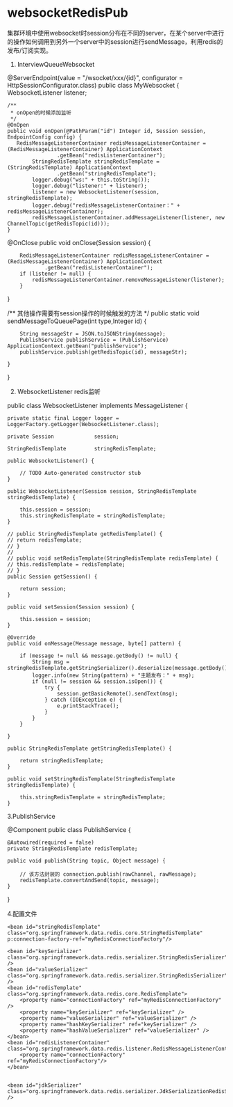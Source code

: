 # websocketRedisPub
集群环境中使用websocket时session分布在不同的server，在某个server中进行的操作如何调用到另外一个server中的session进行sendMessage，利用redis的发布/订阅实现。

1. InterviewQueueWebsocket
 
 @ServerEndpoint(value = "/wsocket/xxx/{id}", configurator = HttpSessionConfigurator.class)
public class MyWebsocket {
   WebsocketListener           listener;

    /**
     * onOpen的时候添加监听
     */
    @OnOpen
    public void onOpen(@PathParam("id") Integer id, Session session, EndpointConfig config) {
       RedisMessageListenerContainer redisMessageListenerContainer = (RedisMessageListenerContainer) ApplicationContext
                    .getBean("redisListenerContainer");
            StringRedisTemplate stringRedisTemplate = (StringRedisTemplate) ApplicationContext
                    .getBean("stringRedisTemplate");
            logger.debug("ws:" + this.toString());
            logger.debug("listener:" + listener);
            listener = new WebsocketListener(session, stringRedisTemplate);
            logger.debug("redisMessageListenerContainer：" + redisMessageListenerContainer);
            redisMessageListenerContainer.addMessageListener(listener, new ChannelTopic(getRedisTopic(id)));
    }
   @OnClose
    public void onClose(Session session) {

        RedisMessageListenerContainer redisMessageListenerContainer = (RedisMessageListenerContainer) ApplicationContext
                .getBean("redisListenerContainer");
        if (listener != null) {
            redisMessageListenerContainer.removeMessageListener(listener);
        }
   }
   
   /**
   其他操作需要有session操作的时候触发的方法
   */
       public static void sendMessageToQueuePage(int type,Integer id) {

        
        String messageStr = JSON.toJSONString(message);
        PublishService publishService = (PublishService) ApplicationContext.getBean("publishService");
        publishService.publish(getRedisTopic(id), messageStr);

    }
    
}

2. WebsocketListener redis监听

public class WebsocketListener implements MessageListener {

    private static final Logger logger = LoggerFactory.getLogger(WebsocketListener.class);

    private Session             session;

    StringRedisTemplate         stringRedisTemplate;

    public WebsocketListener() {

        // TODO Auto-generated constructor stub
    }

    public WebsocketListener(Session session, StringRedisTemplate stringRedisTemplate) {

        this.session = session;
        this.stringRedisTemplate = stringRedisTemplate;
    }

    // public StringRedisTemplate getRedisTemplate() {
    // return redisTemplate;
    // }
    //
    // public void setRedisTemplate(StringRedisTemplate redisTemplate) {
    // this.redisTemplate = redisTemplate;
    // }
    public Session getSession() {

        return session;
    }

    public void setSession(Session session) {

        this.session = session;
    }

    @Override
    public void onMessage(Message message, byte[] pattern) {

        if (message != null && message.getBody() != null) {
            String msg = stringRedisTemplate.getStringSerializer().deserialize(message.getBody());
            logger.info(new String(pattern) + "主题发布：" + msg);
            if (null != session && session.isOpen()) {
                try {
                    session.getBasicRemote().sendText(msg);
                } catch (IOException e) {
                    e.printStackTrace();
                }
            }
        }

    }

    public StringRedisTemplate getStringRedisTemplate() {

        return stringRedisTemplate;
    }

    public void setStringRedisTemplate(StringRedisTemplate stringRedisTemplate) {

        this.stringRedisTemplate = stringRedisTemplate;
    }


3.PublishService

@Component
public class PublishService {

    @Autowired(required = false)
    private StringRedisTemplate redisTemplate;

    public void publish(String topic, Object message) {

        // 该方法封装的 connection.publish(rawChannel, rawMessage);
        redisTemplate.convertAndSend(topic, message);
    }
}

4.配置文件

	
    <bean id="stringRedisTemplate" class="org.springframework.data.redis.core.StringRedisTemplate" p:connection-factory-ref="myRedisConnectionFactory"/>
    
    <bean id="keySerializer" class="org.springframework.data.redis.serializer.StringRedisSerializer" />
    <bean id="valueSerializer" class="org.springframework.data.redis.serializer.StringRedisSerializer" />
    <bean id="redisTemplate" class="org.springframework.data.redis.core.RedisTemplate">
        <property name="connectionFactory" ref="myRedisConnectionFactory" />
        <property name="keySerializer" ref="keySerializer" />
        <property name="valueSerializer" ref="valueSerializer" />
        <property name="hashKeySerializer" ref="keySerializer" />
        <property name="hashValueSerializer" ref="valueSerializer" />
    </bean>
    <bean id="redisListenerContainer" class="org.springframework.data.redis.listener.RedisMessageListenerContainer">
        <property name="connectionFactory" ref="myRedisConnectionFactory"/>
    </bean>
 
   
    <bean id="jdkSerializer" class="org.springframework.data.redis.serializer.JdkSerializationRedisSerializer" />
 </beans>   
